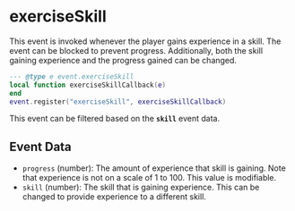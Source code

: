 # exerciseSkill

This event is invoked whenever the player gains experience in a skill. The event can be blocked to prevent progress. Additionally, both the skill gaining experience and the progress gained can be changed.

```lua
--- @type e event.exerciseSkill
local function exerciseSkillCallback(e)
end
event.register("exerciseSkill", exerciseSkillCallback)
```

This event can be filtered based on the **`skill`** event data.

## Event Data

* `progress` (number): The amount of experience that skill is gaining. Note that experience is not on a scale of 1 to 100. This value is modifiable.
* `skill` (number): The skill that is gaining experience. This can be changed to provide experience to a different skill.


